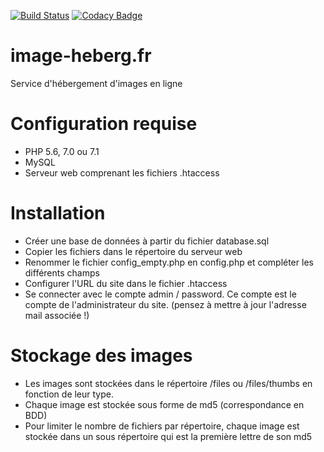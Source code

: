 [![Build Status](https://travis-ci.org/AnaelMobilia/image-heberg.fr.svg?branch=master)](https://travis-ci.org/AnaelMobilia/image-heberg.fr)
[![Codacy Badge](https://api.codacy.com/project/badge/Grade/d61a46162db94e0b8a053f4bb5dbc62f)](https://www.codacy.com/app/AnaelMobilia/image-heberg-fr?utm_source=github.com&amp;utm_medium=referral&amp;utm_content=AnaelMobilia/image-heberg.fr&amp;utm_campaign=Badge_Grade)
# image-heberg.fr
Service d'hébergement d'images en ligne

# Configuration requise
  - PHP 5.6, 7.0 ou 7.1
  - MySQL
  - Serveur web comprenant les fichiers .htaccess

# Installation
  - Créer une base de données à partir du fichier database.sql
  - Copier les fichiers dans le répertoire du serveur web
  - Renommer le fichier config_empty.php en config.php et compléter les différents champs
  - Configurer l'URL du site dans le fichier .htaccess
  - Se connecter avec le compte admin / password. Ce compte est le compte de l'administrateur du site. (pensez à mettre à jour l'adresse mail associée !)

# Stockage des images
  - Les images sont stockées dans le répertoire /files ou /files/thumbs en fonction de leur type.
  - Chaque image est stockée sous forme de md5 (correspondance en BDD)
  - Pour limiter le nombre de fichiers par répertoire, chaque image est stockée dans un sous répertoire qui est la première lettre de son md5